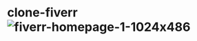 # clone-fiverr![fiverr-homepage-1-1024x486](https://user-images.githubusercontent.com/38668436/198836357-10be576f-bb11-467d-9365-eb8bafc98458.png)
